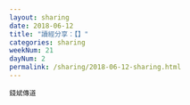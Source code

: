 ```yaml
---
layout: sharing
date: 2018-06-12
title: "讀經分享：【】"
categories: sharing
weekNum: 21
dayNum: 2
permalink: /sharing/2018-06-12-sharing.html
---
```



`錢斌傳道`
